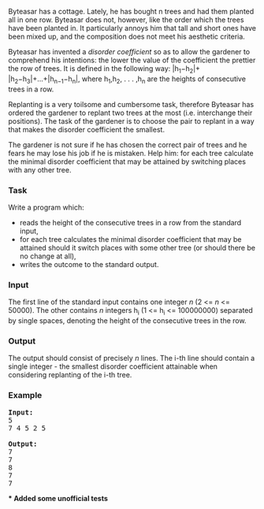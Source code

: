 <p>Byteasar has a cottage. Lately, he has bought n trees and had them planted all in one row. Byteasar does not,
however, like the order which the trees have been planted in. It particularly annoys him that tall and short
ones have been mixed up, and the composition does not meet his aesthetic criteria.
</p><p>Byteasar has invented a <i>disorder coefficient</i> so as to allow the gardener to comprehend his intentions: the
lower the value of the coefficient the prettier the row of trees. It is defined in the following way: |h<sub>1</sub>−h<sub>2</sub>|+
|h<sub>2</sub>−h<sub>3</sub>|+...+|h<sub>n−1</sub>−h<sub>n</sub>|, where h<sub>1</sub>,h<sub>2</sub>, . . . ,h<sub>n</sub> are the heights of consecutive trees in a row.
</p><p>Replanting is a very toilsome and cumbersome task, therefore Byteasar has ordered the gardener to replant
two trees at the most (i.e. interchange their positions). The task of the gardener is to choose the pair to replant
in a way that makes the disorder coefficient the smallest.
</p><p>The gardener is not sure if he has chosen the correct pair of trees and he fears he may lose his job if
he is mistaken. Help him: for each tree calculate the minimal disorder coefficient that may be attained by
switching places with any other tree.

</p><h3>Task</h3>
<p>Write a program which:
</p><ul>
<li> reads the height of the consecutive trees in a row from the standard input,
</li><li> for each tree calculates the minimal disorder coefficient that may be attained should it switch places
with some other tree (or should there be no change at all),
</li><li> writes the outcome to the standard output.
</li></ul>

<h3>Input</h3>
<p>The first line of the standard input contains one integer <i>n</i> (2 &lt;= <i>n</i> &lt;= 50000). The other contains <i>n</i> integers h<sub>i</sub>
(1 &lt;= h<sub>i</sub> &lt;= 100000000) separated by single spaces, denoting the height of the consecutive trees in the row.

</p><h3>Output</h3>
<p>The output should consist of precisely <i>n</i> lines. The i-th line should contain a single integer - the smallest
disorder coefficient attainable when considering replanting of the i-th tree.

</p><h3>Example</h3>

<pre><b>Input:</b>
5
7 4 5 2 5

<b>Output:</b>
7
7
8
7
7
</pre>
<b>* Added some unofficial tests</b>